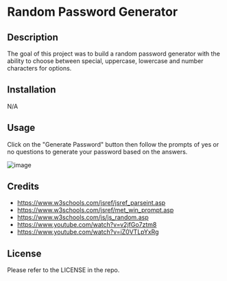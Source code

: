 # Random Password Generator

## Description
The goal of this project was to build a random password generator with the ability to choose between special, uppercase, lowercase and number characters for options.

## Installation

N/A

## Usage

Click on the "Generate Password" button then follow the prompts of yes or no questions to generate your password based on the answers.

![image](https://user-images.githubusercontent.com/103654389/224564467-0496d3a3-eb74-486e-9b5a-54656aa8a233.png)


## Credits
- https://www.w3schools.com/jsref/jsref_parseint.asp
- https://www.w3schools.com/jsref/met_win_prompt.asp
- https://www.w3schools.com/js/js_random.asp
- https://www.youtube.com/watch?v=v2jfGo7ztm8
- https://www.youtube.com/watch?v=iZ0VTLpYxRg

## License
Please refer to the LICENSE in the repo.
